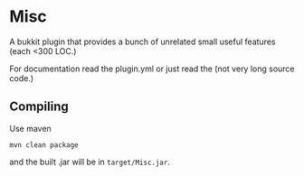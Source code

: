 Misc
=====

A bukkit plugin that provides a bunch of unrelated small useful features (each <300 LOC.)

For documentation read the plugin.yml or just read the (not very long source code.)

Compiling
-----
Use maven
```
mvn clean package
```
and the built .jar will be in `target/Misc.jar`.
